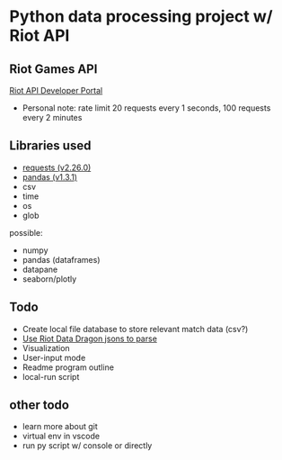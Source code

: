 # Python data processing project w/ Riot API

## Riot Games API
[Riot API Developer Portal](https://developer.riotgames.com/apis)
  - Personal note: rate limit 20 requests every 1 seconds, 100 requests every 2 minutes

## Libraries used
  - [requests (v2.26.0)](https://docs.python-requests.org/en/master/)
  - [pandas (v1.3.1)](https://pandas.pydata.org/)
  - csv
  - time
  - os
  - glob
  
 possible:
  - numpy
  - pandas (dataframes)
  - datapane
  - seaborn/plotly
    
    
## Todo
  - Create local file database to store relevant match data (csv?)
  - [Use Riot Data Dragon jsons to parse](https://developer.riotgames.com/docs/lol#data-dragon)
  - Visualization
  - User-input mode
  - Readme program outline
  - local-run script
  
 
## other todo 
  - learn more about git
  - virtual env in vscode
  - run py script w/ console or directly
